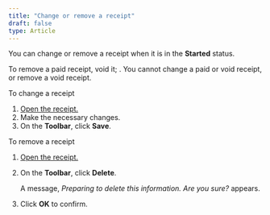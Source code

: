 ```yaml
---
title: "Change or remove a receipt"
draft: false
type: Article
---
```


You can change or remove a receipt when it is in the **Started** status.

To remove a paid receipt, void it; . You cannot change a paid or void receipt, or remove a void receipt.

To change a receipt

1.  [Open the receipt.](open-a-receipt.md)
2.  Make the necessary changes.
3.  On the **Toolbar**, click **Save**.

To remove a receipt

1.  [Open the receipt.](open-a-receipt.md)

2.  On the **Toolbar**, click **Delete**.

    A message, *Preparing to delete this information. Are you sure?* appears.

3.  Click **OK** to confirm.